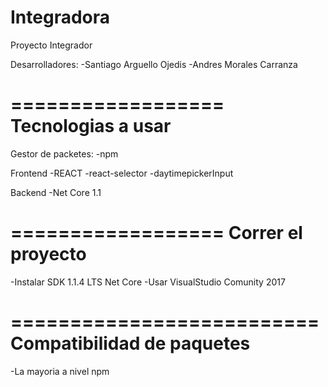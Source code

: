 # Integradora
Proyecto Integrador 

Desarrolladores:
-Santiago Arguello Ojedis
-Andres Morales Carranza

==================
Tecnologias a usar
==================

Gestor de packetes:
-npm

Frontend
-REACT
-react-selector
-daytimepickerInput

Backend
-Net Core 1.1

==================
Correr el proyecto
==================

-Instalar SDK 1.1.4 LTS Net Core
-Usar VisualStudio Comunity 2017

==========================
Compatibilidad de paquetes
==========================

-La mayoria a nivel npm

